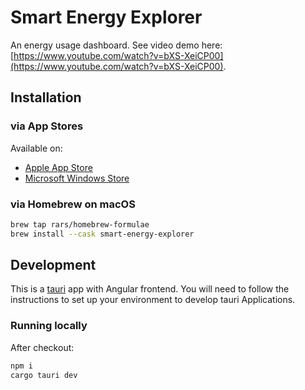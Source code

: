 # Smart Energy Explorer

An energy usage dashboard. See video demo here: [https://www.youtube.com/watch?v=bXS-XeiCP00](https://www.youtube.com/watch?v=bXS-XeiCP00).

## Installation

### via App Stores

Available on:

- [Apple App Store](https://apps.apple.com/gb/app/smart-energy-explorer/id6746265942?mt=12)
- [Microsoft Windows Store](https://apps.microsoft.com/detail/9p1pkcf2f37l?hl=en-GB&gl=GB)

### via Homebrew on macOS

```bash
brew tap rars/homebrew-formulae
brew install --cask smart-energy-explorer
```

## Development

This is a [tauri](https://tauri.app/start/) app with Angular frontend. You will need to follow the instructions to set up your environment to develop tauri Applications.

### Running locally

After checkout:

```bash
npm i
cargo tauri dev
```

